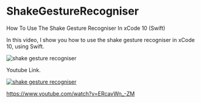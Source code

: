 # ShakeGestureRecogniser
How To Use The Shake Gesture Recogniser In xCode 10 (Swift)

In this video, I show you how to use the shake gesture recogniser in xCode 10, using Swift.

![shake gesture recogniser](https://i.ibb.co/gy3GDbF/Shake-Gesture-Recogniser.png)

Youtube Link.

[![shake gesture recogniser](https://img.youtube.com/vi/ERcavWn_-ZM/0.jpg)](https://www.youtube.com/watch?v=ERcavWn_-ZM)

https://www.youtube.com/watch?v=ERcavWn_-ZM
